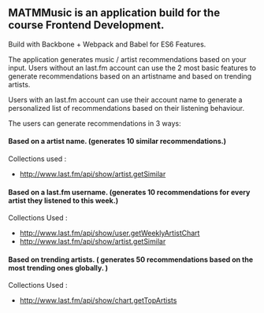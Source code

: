 ## MATMMusic is an application build for the course Frontend Development.
Build with Backbone + Webpack and Babel for ES6 Features.

The application generates music / artist recommendations based on your input. Users without an last.fm account
can use the 2 most basic features to generate recommendations based on an artistname and based on trending artists.

Users with an last.fm account can use their account name to generate a personalized list of recommendations based on their listening behaviour.

The users can generate recommendations in 3 ways:

#### Based on a artist name. (generates 10 similar recommendations.)

Collections used :
- http://www.last.fm/api/show/artist.getSimilar

#### Based on a last.fm username. (generates 10 recommendations for every artist they listened to this week.)

Collections Used : 
- http://www.last.fm/api/show/user.getWeeklyArtistChart
- http://www.last.fm/api/show/artist.getSimilar

#### Based on trending artists. ( generates 50 recommendations based on the most trending ones globally. )

Collections Used : 
- http://www.last.fm/api/show/chart.getTopArtists